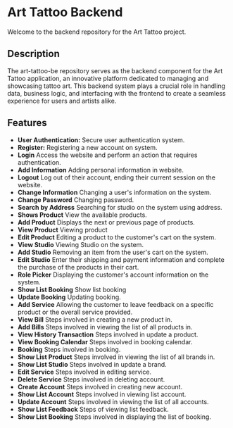 # Art Tattoo Backend

Welcome to the backend repository for the Art Tattoo project.

## Description

The art-tattoo-be repository serves as the backend component for the Art Tattoo application, an innovative platform dedicated to managing and showcasing tattoo art. This backend system plays a crucial role in handling data, business logic, and interfacing with the frontend to create a seamless experience for users and artists alike.

## Features

- **User Authentication:** Secure user authentication system.
- **Register:** Registering a new account on  system.
- **Login** Access the website and perform an action that requires authentication.
- **Add Information** Adding personal information in website.
- **Logout** Log out of their account, ending their current session on the website.
- **Change Information** Changing a user's information on the system.
- **Change Password** Changing password.
- **Search by Address** Searching for studio on the system using address.
- **Shows Product** View the available products.
- **Add Product** Displays the next or previous page of products.
- **View Product** Viewing product
- **Edit Product** Editing a product to the customer's cart on the system.
- **View Studio** Viewing Studio on the system.
- **Add Studio** Removing an item from the user's cart on the system.
- **Edit Studio** Enter their shipping and payment information and complete the purchase of the products in their cart.
- **Role Picker** Displaying the customer's account information on the system.
- **Show List Booking** Show list booking
- **Update Booking** Updating booking.
- **Add Service** Allowing the customer to leave feedback on a specific product or the overall service provided.
- **View Bill** Steps involved in creating a new product in.
- **Add Bills** Steps involved in viewing the list of all products in.
- **View History Transaction** Steps involved in update a product.
- **View Booking Calendar** Steps involved in booking calendar.
- **Booking** Steps involved in booking.
- **Show List Product** Steps involved in viewing the list of all brands in.
- **Show List Studio**  Steps involved in update a brand.
- **Edit Service** Steps involved in editing service.
- **Delete Service** Steps involved in deleting account.
- **Create Account** Steps involved in creating new account.
- **Show List Account** Steps involved in viewing list account. 
- **Update Account** Steps involved in viewing the list of all accounts.
- **Show List Feedback** Steps of viewing list feedback.
- **Show List Booking** Steps involved in displaying the list of booking.